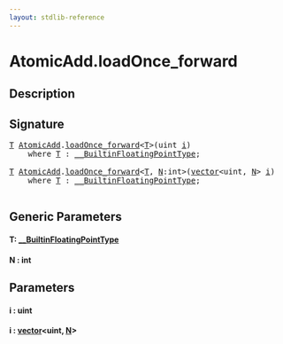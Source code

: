 ```yaml
---
layout: stdlib-reference
---
```


# AtomicAdd\.loadOnce\_forward

## Description





## Signature 

<pre>
<a href="loadonce_forward-4.md#typeparam-T" class="code_type">T</a> <a href="index.md" class="code_type">AtomicAdd</a>.<a href="loadonce_forward-4.md">loadOnce_forward</a>&lt;<a href="loadonce_forward-4.md#typeparam-T" class="code_type">T</a>&gt;(<span class="code_keyword">uint</span> <a href="loadonce_forward-4.md#decl-i" class="code_param">i</a>)
    <span class='code_keyword'>where</span> <a href="loadonce_forward-4.md#typeparam-T" class="code_type">T</a> : <a href="../../interfaces/0_builtinfloatingpointtype-029hm/index.md" class="code_type">__BuiltinFloatingPointType</a>;

<a href="loadonce_forward-4.md#typeparam-T" class="code_type">T</a> <a href="index.md" class="code_type">AtomicAdd</a>.<a href="loadonce_forward-4.md">loadOnce_forward</a>&lt;<a href="loadonce_forward-4.md#typeparam-T" class="code_type">T</a>, <a href="loadonce_forward-4.md#decl-N" class="code_var">N</a>:<span class="code_keyword">int</span>&gt;(<a href="../vector/index.md" class="code_type">vector</a>&lt;<span class="code_keyword">uint</span>, <a href="loadonce_forward-4.md#decl-N" class="code_var">N</a>&gt; <a href="loadonce_forward-4.md#decl-i" class="code_param">i</a>)
    <span class='code_keyword'>where</span> <a href="loadonce_forward-4.md#typeparam-T" class="code_type">T</a> : <a href="../../interfaces/0_builtinfloatingpointtype-029hm/index.md" class="code_type">__BuiltinFloatingPointType</a>;

</pre>

## Generic Parameters

####  <a id="typeparam-T"></a>T: [\_\_BuiltinFloatingPointType](../../interfaces/0_builtinfloatingpointtype-029hm/index.md)
####  <a id="decl-N"></a>N  : int

## Parameters

####  <a id="decl-i"></a>i  : uint
####  <a id="decl-i"></a>i  : [vector](../vector/index.md)\<uint, [N](../vector/index.md#decl-N)\>


<script>
// Fix .md links to .html when on ReadTheDocs
if (window.location.hostname.includes('readthedocs') || 
    window.location.hostname.includes('rtfd.io')) {
  document.addEventListener('DOMContentLoaded', function() {
    const links = document.querySelectorAll('a');
    links.forEach(link => {
      if (link.getAttribute('href') && link.getAttribute('href').endsWith('.md')) {
        link.href = link.href.replace(/\.md($|#|\?)/, '.html$1');
      }
    });
  });
}
</script>
